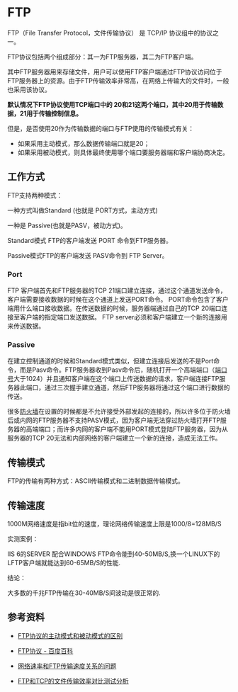 # FTP

FTP（File Transfer Protocol，文件传输协议） 是 TCP/IP 协议组中的协议之一。

FTP协议包括两个组成部分：其一为FTP服务器，其二为FTP客户端。

其中FTP服务器用来存储文件，用户可以使用FTP客户端通过FTP协议访问位于FTP服务器上的资源。由于FTP传输效率非常高，在网络上传输大的文件时，一般也采用该协议。



**默认情况下FTP协议使用TCP端口中的 20和21这两个端口，其中20用于传输数据，21用于传输控制信息。**



但是，是否使用20作为传输数据的端口与FTP使用的传输模式有关：

- 如果采用主动模式，那么数据传输端口就是20；
- 如果采用被动模式，则具体最终使用哪个端口要服务器端和客户端协商决定。



## 工作方式

FTP支持两种模式：

一种方式叫做Standard (也就是 PORT方式，主动方式)

一种是 Passive(也就是PASV，被动方式)。 

Standard模式 FTP的客户端发送 PORT 命令到FTP服务器。

Passive模式FTP的客户端发送 PASV命令到 FTP Server。



### Port

FTP 客户端首先和FTP服务器的TCP 21端口建立连接，通过这个通道发送命令，客户端需要接收数据的时候在这个通道上发送PORT命令。 PORT命令包含了客户端用什么端口接收数据。在传送数据的时候，服务器端通过自己的TCP 20端口连接至客户端的指定端口发送数据。 FTP server必须和客户端建立一个新的连接用来传送数据。

### Passive

在建立控制通道的时候和Standard模式类似，但建立连接后发送的不是Port命令，而是Pasv命令。FTP服务器收到Pasv命令后，随机打开一个高端端口（[端口号](https://baike.baidu.com/item/端口号)大于1024）并且通知客户端在这个端口上传送数据的请求，客户端连接FTP服务器此端口，通过三次握手建立通道，然后FTP服务器将通过这个端口进行数据的传送。

很多[防火墙](https://baike.baidu.com/item/防火墙)在设置的时候都是不允许接受外部发起的连接的，所以许多位于防火墙后或内网的FTP服务器不支持PASV模式，因为客户端无法穿过防火墙打开FTP服务器的高端端口；而许多内网的客户端不能用PORT模式登陆FTP服务器，因为从服务器的TCP 20无法和内部网络的客户端建立一个新的连接，造成无法工作。



## 传输模式

FTP的传输有两种方式：ASCII传输模式和二进制数据传输模式。



## 传输速度

1000M网络速度是指bit位的速度，理论网络传输速度上限是1000/8=128MB/S

实测案例：

IIS 6的SERVER 配合WINDOWS FTP命令能到40-50MB/S,换一个LINUX下的LFTP客户端就能达到60-65MB/S的性能.

结论：

大多数的千兆FTP传输在30-40MB/S间波动是很正常的.



## 参考资料

- [FTP协议的主动模式和被动模式的区别](https://www.cnblogs.com/rainman/p/11647723.html)

- [FTP协议 - 百度百科](https://baike.baidu.com/item/FTP%E5%8D%8F%E8%AE%AE)

- [网络速率和FTP传输速度关系的问题](https://blog.csdn.net/wwwlh/article/details/5118457)

- [FTP和TCP的文件传输效率对比测试分析](https://blog.csdn.net/derr96677169/article/details/101332793?utm_medium=distribute.pc_relevant.none-task-blog-2%7Edefault%7EBlogCommendFromMachineLearnPai2%7Edefault-1.vipsorttest&depth_1-utm_source=distribute.pc_relevant.none-task-blog-2%7Edefault%7EBlogCommendFromMachineLearnPai2%7Edefault-1.vipsorttest)

